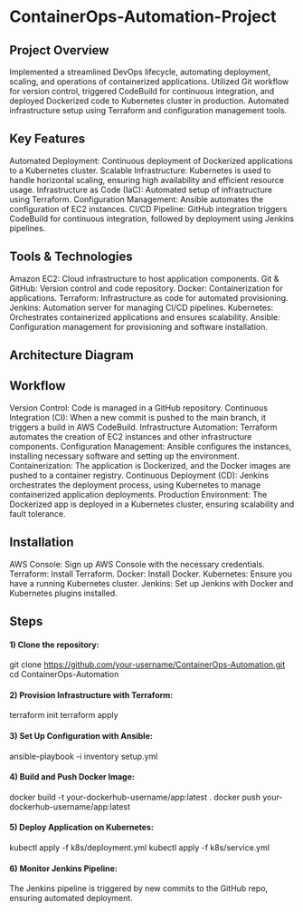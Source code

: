 # ContainerOps-Automation-Project

## Project Overview
Implemented a streamlined DevOps lifecycle, automating deployment, scaling, and operations of containerized applications. Utilized Git workflow for version control, triggered CodeBuild for continuous integration, and
deployed Dockerized code to Kubernetes cluster in production. Automated infrastructure setup using Terraform and configuration management tools.

## Key Features
Automated Deployment: Continuous deployment of Dockerized applications to a Kubernetes cluster.
Scalable Infrastructure: Kubernetes is used to handle horizontal scaling, ensuring high availability and efficient resource usage.
Infrastructure as Code (IaC): Automated setup of infrastructure using Terraform.
Configuration Management: Ansible automates the configuration of EC2 instances.
CI/CD Pipeline: GitHub integration triggers CodeBuild for continuous integration, followed by deployment using Jenkins pipelines.

## Tools & Technologies
Amazon EC2: Cloud infrastructure to host application components.
Git & GitHub: Version control and code repository.
Docker: Containerization for applications.
Terraform: Infrastructure as code for automated provisioning.
Jenkins: Automation server for managing CI/CD pipelines.
Kubernetes: Orchestrates containerized applications and ensures scalability.
Ansible: Configuration management for provisioning and software installation.

## Architecture Diagram



## Workflow
Version Control: Code is managed in a GitHub repository.
Continuous Integration (CI): When a new commit is pushed to the main branch, it triggers a build in AWS CodeBuild.
Infrastructure Automation: Terraform automates the creation of EC2 instances and other infrastructure components.
Configuration Management: Ansible configures the instances, installing necessary software and setting up the environment.
Containerization: The application is Dockerized, and the Docker images are pushed to a container registry.
Continuous Deployment (CD): Jenkins orchestrates the deployment process, using Kubernetes to manage containerized application deployments.
Production Environment: The Dockerized app is deployed in a Kubernetes cluster, ensuring scalability and fault tolerance.

## Installation
AWS Console: Sign up AWS Console with the necessary credentials.
Terraform: Install Terraform.
Docker: Install Docker.
Kubernetes: Ensure you have a running Kubernetes cluster.
Jenkins: Set up Jenkins with Docker and Kubernetes plugins installed.

## Steps
#### 1) Clone the repository:
git clone https://github.com/your-username/ContainerOps-Automation.git
cd ContainerOps-Automation

#### 2) Provision Infrastructure with Terraform:
terraform init
terraform apply

#### 3) Set Up Configuration with Ansible:
ansible-playbook -i inventory setup.yml

#### 4) Build and Push Docker Image:
docker build -t your-dockerhub-username/app:latest .
docker push your-dockerhub-username/app:latest

#### 5) Deploy Application on Kubernetes:
kubectl apply -f k8s/deployment.yml
kubectl apply -f k8s/service.yml

#### 6) Monitor Jenkins Pipeline:
The Jenkins pipeline is triggered by new commits to the GitHub repo, ensuring automated deployment.
